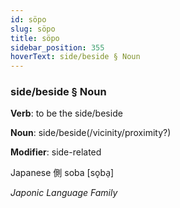 ```yaml
---
id: söpo
slug: söpo
title: söpo
sidebar_position: 355
hoverText: side/beside § Noun
---
```


### side/beside § Noun

**Verb**: to be the side/beside

**Noun**: side/beside(/vicinity/proximity?)

**Modifier**: side-related

Japanese 側 soba [so̞ba̠]

*Japonic Language Family*